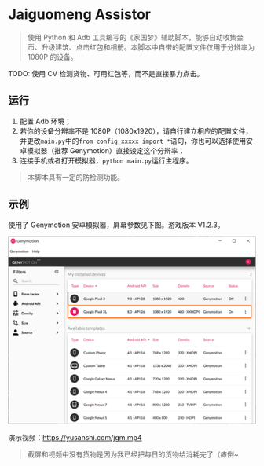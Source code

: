 # Jaiguomeng Assistor

> 使用 Python 和 Adb 工具编写的《家国梦》辅助脚本，能够自动收集金币、升级建筑、点击红包和相册。本脚本中自带的配置文件仅用于分辨率为 1080P 的设备。

TODO: 使用 CV 检测货物、可用红包等，而不是直接暴力点击。

## 运行

1. 配置 Adb 环境；
2. 若你的设备分辨率不是 1080P（1080x1920），请自行建立相应的配置文件，并更改`main.py`中的`from config_xxxxx import *`语句，你也可以选择使用安卓模拟器（推荐 Genymotion）直接设定这个分辨率；
3. 连接手机或者打开模拟器，`python main.py`运行主程序。

> 本脚本具有一定的防检测功能。

## 示例

使用了 Genymotion 安卓模拟器，屏幕参数见下图。游戏版本 V1.2.3。

![](img/1569762438131.png)

演示视频：https://yusanshi.com/jgm.mp4

> 截屏和视频中没有货物是因为我已经把每日的货物给消耗完了（瘫倒~